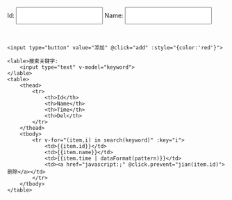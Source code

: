 <!DOCTYPE html>
<html lang="en">
<head>
    <meta charset="UTF-8">
    <title>Title</title>
    <script src="./lib/vue.js"></script>
    <script src="./lib/moment.js"></script>
    <style>
        th,td{
            height: 20px;
            /*width: 260px;*/
            font-size: 40px;
            border: 1px solid red;
            text-align: center;
        }
        table{
            border-collapse:collapse;
        }
        input{
            margin-top: 30px;
            margin-bottom: 30px;
            height: 40px;
            width: 200px;
        }
    </style>
</head>
<body>
<div id="app">
    <lable>Id:
        <input type="text" v-model="id">
    </lable>
    <lable>Name:
        <input type="text" v-model="name">
    </lable>

    <input type="button" value="添加" @click="add" :style="{color:'red'}">

    <lable>搜索关键字:
        <input type="text" v-model="keyword">
    </lable>
    <table>
        <thead>
            <tr>
                <th>Id</th>
                <th>Name</th>
                <th>Time</th>
                <th>Del</th>
            </tr>
        </thead>
        <tbody>
            <tr v-for="(item,i) in search(keyword)" :key="i">
                <td>{{item.id}}</td>
                <td>{{item.name}}</td>
                <td>{{item.time | dataFormat(pattern)}}</td>
                <td><a href="javascript:;" @click.prevent="jian(item.id)">删除</a></td>
            </tr>
        </tbody>
    </table>
</div>
<script>
    Vue.filter('dataFormat',function (dataStr,pattern='YYYY-MM-DD HH:mm:ss') {
      return moment(dataStr).format(pattern)
    })
  var vm = new Vue({
    el:'#app',
    data(){
      return {
        list:[
          {id:1,name:'奔驰',time:new Date()},
          {id:2,name:'宝马',time:new Date()},
          {id:3,name:'奇瑞',time:new Date()},
        ],
        id:"",
        name:"",
        keyword:''
      }
    },
    methods: {
      add(){
        this.list.push({id:this.id,name:this.name,time:new Date()})
        this.id=""
        this.name=""
      },
      jian(id){
        // 根据id找到要删除对象的索引
        // for(var i=0,i<this.list.length,i++)
        // this.list.some((item,i) =>{
        //   if(item.id==id){
        //     this.list.splice(i,1)
        // }
        // })
        // var idd=id-1
        // this.list.splice(idd,1)
        var index=this.list.findIndex((item,i) => {
          if(item.id==id){
            return true;
        }
        })
        this.list.splice(index,1)
      },
      //根据关键字进行搜索
      search(keyword){
        // var newlist=[]
        // this.list.forEach(item=>{
        //   if(item.name.indexOf(keyword) != -1){
        //     newlist.push(item)
        //     }
        // })
        // return newlist
        // 注意  foreach  some   filter  findindex
        return this.list.filter(item =>{
          // includes包含  返回true   否则false
          if(item.name.includes(keyword)){
            return item
            }
        })
      }
    }
  })
    // 第一个参数永远是是过滤器管道符传过来的数据
    // Vue.filter('过滤器名称',function () {
    //  
    // })
</script>
</body>
</html>